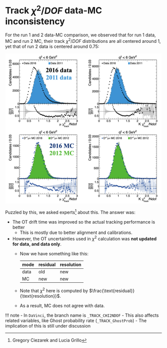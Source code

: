 # Track $\chi^2/DOF$ data-MC inconsistency

For the run 1 and 2 data-MC comparison, we observed that for run 1 data, MC and
run 2 MC, their track $\chi^2/DOF$ distributions are all centered around 1, yet
that of run 2 data is centered around 0.75:

![Track chi2 inconsistency](./track_chi2ndof_inconsistency.png)

Puzzled by this, we asked experts[^1] about this. The answer was:

- The OT drift time was improved so the actual tracking performance is better
    - This is mostly due to better alignment and calibrations.
- However, the OT uncertainties used in $\chi^2$ calculation was **not updated
   for data, and data only**.
    - Now we have something like this:

        | mode | residual | resolution |
        |---|---|---|
        | data | old | new |
        | MC   | new | new |

    - Note that $\chi^2$ here is computed by $\frac{\text{residual}}{\text{resolution}}$.
    - As a result, MC does not agree with data.

!!! note
    - In `DaVinci`, the branch name is `_TRACK_CHI2NDOF`
    - This also affects related variables, like Ghost probability rate (`_TRACK_GhostProb`)
    - The implication of this is still under discussion


[^1]: Gregory Ciezarek and Lucia Grillo
